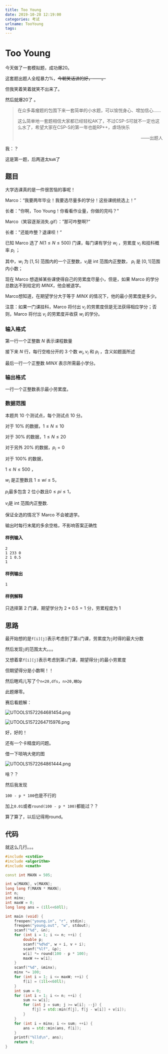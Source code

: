```yaml
---
title: Too Young
date: 2019-10-28 12:19:00
categories: 考试
urlname: TooYoung
tags:
---
```

<!--markdown-->
#  Too Young 

今天做了一套模拟题，成功爆20。

这套题出题人全程暴力%，~~今朝笑话讲的好，——。~~

但我笑着笑着就笑不出来了。

然后就爆20了 。

> 在众多毒瘤题的包围下来一套简单的小水题，可以愉悦身心、增加信心......
>
> 这么简单地一套题相信大家都已经轻松AK了，不过CSP-S可就不一定也这么水了，希望大家在CSP-S的第一年也能RP++，虐场快乐
>
> <div style="text-align: right"> ——出题人</div>

我：？

这是第一题，后两道太`NaN`了

## 题目

大学选课真的是一件很苦恼的事呢！

Marco：“我要两年毕业！我要选尽量多的学分！这些课统统选上！”

长者："你啊，Too Young！你看看作业量，你做的完吗？"

Marco（笑容逐渐消失.gif）：”那可咋整啊?“

长者："还能咋整？退课呗！“

已知 Marco 选了 $N(1 \leq N \leq 500)$ 门课，每门课有学分 $w_i$ ，劳累度 $v_i$ 和挂科概率 $p_i$ ；

其中，$w_i$ 为 $[1,5]$ 范围内的一个正整数，$v_i$是 int 范围内正整数， $p_i$ 是 $[0,1]$范围内小数；

现在 Marco 想退掉某些课使得自己的劳累度尽量小，但是，如果 Marco 的学分总数达不到给定的 $MINX$，他会被退学。

Marco想知道，在期望学分大于等于 $MINX$ 的情况下，他的最小劳累度是多少。

注意：如果一门课挂科，Marco 将付出 $v_i$ 的劳累度但是无法获得相应学分；否则，Marco 将付出 $v_i$ 的劳累度并收获 $w_i$ 的学分。

### 输入格式

第一行一个正整数 $N$ 表示课程数量

接下来 $N$ 行，每行空格分开的 $3$ 个数 $w_i,v_i$ 和 $p_i$ ，含义如题面所述

最后一行一个正整数 $MINX$ 表示所需最小学分。

### 输出格式

一行一个正整数表示最小劳累度。

### 数据范围

本题共 10 个测试点，每个测试点 10 分。

对于 $10\%$ 的数据，$1 \leq N \leq 10$

对于 $30\%$ 的数据，$1 \leq N \leq 20$

对于另外 $20\%$ 的数据，$p_i=0$

对于 $100\%$ 的数据，

$1 \leq N \leq 500$ ，

$w_i$ 是正整数且 $1 \leq wi \leq 5$，

$p_i$最多包含 $2$ 位小数且$0 \leq pi \leq 1$，

$v_i$是 int 范围内正整数.

保证全选的情况下 Marco 不会被退学。

输出时每行末尾的多余空格，不影响答案正确性

#### 样例输入                            

```
2
1 233 0
2 1 0.5
1
```

#### 样例输出                            

```
1
```

#### 样例解释

只选择第 $2$ 门课，期望学分为 $2*0.5=1$ 分，劳累程度为 1

## 思路

最开始想的是`f[i][j]`表示考虑到了第`i`门课，劳累度为`j`时得的最大分数

然后发现`j`的范围太大。。。

又想着拿`f[i][j]`表示考虑到第`i`门课，期望得分`j`的最小劳累度

但期望得分是小数啊！！

然后瞎鸡儿写了个`n<20,dfs`，`n>20,瞎Dp`

此题爆零。

赛后看题解：

![UTOOLS1572264681454.png](https://yanxuan.nosdn.127.net/717b478aa96028a5255e23cec0be766d.png)

![UTOOLS1572264715976.png](https://yanxuan.nosdn.127.net/d7710f6040eaac4f443b68dfaa8e9b58.png)

好，好的！

还有一个卡精度的问题。

借一下唢呐大佬的图

![UTOOLS1572264861444.png](https://yanxuan.nosdn.127.net/fe3ec776a6aff7c8e2f6640e24516a5d.png)

啥？？

然后我发现

`100 - p * 100`也是不行的

加上`0.01`或者`round(100 - p * 100)`都能过？？

算了算了，以后记得用round。

## 代码

就这么几行。。。

```cpp
#include <cstdio>
#include <algorithm>
#include <cmath>

const int MAXN = 505;

int w[MAXN], v[MAXN];
long long f[MAXN * MAXN];
int n;
int minx;
int maxW = 0;
long long ans = (1ll<<60ll);

int main (void) {
	freopen("young.in", "r", stdin);
	freopen("young.out", "w", stdout);
	scanf("%d", &n);
	for (int i = 1; i <= n; ++i) {
		double p;
		scanf("%d%d", w + i, v + i);
		scanf("%lf", &p);
		w[i] *= round(100 - p * 100);
		maxW += w[i];
	}
	scanf("%d", &minx);
	minx *= 100;
	for (int i = 1; i <= maxW; ++i) {
		f[i] = (1ll<<60ll);
	}
	int sum = 0;
	for (int i = 1; i <= n; ++i) {
		sum += w[i];
		for (int j = sum; j >= w[i]; --j) {
			f[j] = std::min(f[j], f[j - w[i]] + v[i]);
		}
	}
	for (int i = minx; i <= sum; ++i) {
		ans = std::min(ans, f[i]);
	}
	printf("%lld\n", ans);
	return 0;
}
```

